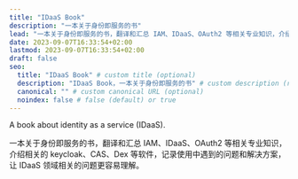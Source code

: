 ```yaml
---
title: "IDaaS Book"
description: "一本关于身份即服务的书"
lead: "一本关于身份即服务的书，翻译和汇总 IAM、IDaaS、OAuth2 等相关专业知识，介绍相关的 keycloak、CAS、Dex 等软件，记录使用中遇到的问题和解决方案，让 IDaaS 领域相关的问题更容易理解。"
date: 2023-09-07T16:33:54+02:00
lastmod: 2023-09-07T16:33:54+02:00
draft: false
seo:
  title: "IDaaS Book" # custom title (optional)
  description: "IDaaS Book，一本关于身份即服务的书" # custom description (recommended)
  canonical: "" # custom canonical URL (optional)
  noindex: false # false (default) or true
---
```


A book about identity as a service (IDaaS).

一本关于身份即服务的书，翻译和汇总 IAM、IDaaS、OAuth2 等相关专业知识，介绍相关的 keycloak、CAS、Dex 等软件，记录使用中遇到的问题和解决方案，让 IDaaS 领域相关的问题更容易理解。
